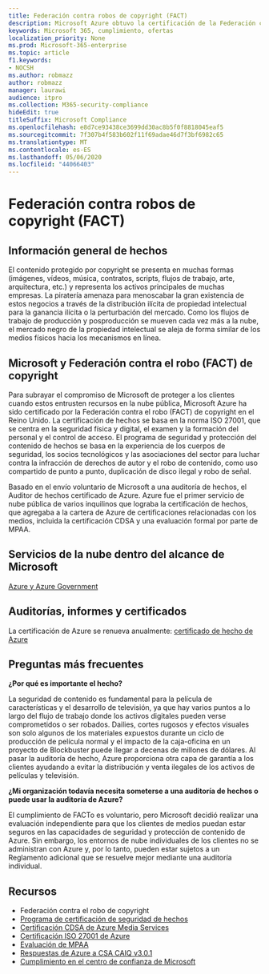 ```yaml
---
title: Federación contra robos de copyright (FACT)
description: Microsoft Azure obtuvo la certificación de la Federación contra el robo de copyright en el Reino Unido.
keywords: Microsoft 365, cumplimiento, ofertas
localization_priority: None
ms.prod: Microsoft-365-enterprise
ms.topic: article
f1.keywords:
- NOCSH
ms.author: robmazz
author: robmazz
manager: laurawi
audience: itpro
ms.collection: M365-security-compliance
hideEdit: true
titleSuffix: Microsoft Compliance
ms.openlocfilehash: e8d7ce93438ce3699dd30ac8b5f0f8818045eaf5
ms.sourcegitcommit: 7f307b4f583b602f11f69adae46d7f3bf6982c65
ms.translationtype: MT
ms.contentlocale: es-ES
ms.lasthandoff: 05/06/2020
ms.locfileid: "44066403"
---
```

# <a name="federation-against-copyright-theft-fact"></a>Federación contra robos de copyright (FACT)

## <a name="fact-overview"></a>Información general de hechos

El contenido protegido por copyright se presenta en muchas formas (imágenes, vídeos, música, contratos, scripts, flujos de trabajo, arte, arquitectura, etc.) y representa los activos principales de muchas empresas. La piratería amenaza para menoscabar la gran existencia de estos negocios a través de la distribución ilícita de propiedad intelectual para la ganancia ilícita o la perturbación del mercado. Como los flujos de trabajo de producción y posproducción se mueven cada vez más a la nube, el mercado negro de la propiedad intelectual se aleja de forma similar de los medios físicos hacia los mecanismos en línea.

## <a name="microsoft-and-federation-against-copyright-theft-fact"></a>Microsoft y Federación contra el robo (FACT) de copyright

Para subrayar el compromiso de Microsoft de proteger a los clientes cuando estos entrusten recursos en la nube pública, Microsoft Azure ha sido certificado por la Federación contra el robo (FACT) de copyright en el Reino Unido. La certificación de hechos se basa en la norma ISO 27001, que se centra en la seguridad física y digital, el examen y la formación del personal y el control de acceso. El programa de seguridad y protección del contenido de hechos se basa en la experiencia de los cuerpos de seguridad, los socios tecnológicos y las asociaciones del sector para luchar contra la infracción de derechos de autor y el robo de contenido, como uso compartido de punto a punto, duplicación de disco ilegal y robo de señal.

Basado en el envío voluntario de Microsoft a una auditoría de hechos, el Auditor de hechos certificado de Azure. Azure fue el primer servicio de nube pública de varios inquilinos que lograba la certificación de hechos, que agregaba a la cartera de Azure de certificaciones relacionadas con los medios, incluida la certificación CDSA y una evaluación formal por parte de MPAA.

## <a name="microsoft-in-scope-cloud-services"></a>Servicios de la nube dentro del alcance de Microsoft

[Azure y Azure Government](https://aka.ms/AzureCompliance)

## <a name="audits-reports-and-certificates"></a>Auditorías, informes y certificados

La certificación de Azure se renueva anualmente: [certificado de hecho de Azure](https://aka.ms/azurefactcert)

## <a name="frequently-asked-questions"></a>Preguntas más frecuentes

**¿Por qué es importante el hecho?**

La seguridad de contenido es fundamental para la película de características y el desarrollo de televisión, ya que hay varios puntos a lo largo del flujo de trabajo donde los activos digitales pueden verse comprometidos o ser robados. Dailies, cortes rugosos y efectos visuales son solo algunos de los materiales expuestos durante un ciclo de producción de película normal y el impacto de la caja-oficina en un proyecto de Blockbuster puede llegar a decenas de millones de dólares. Al pasar la auditoría de hecho, Azure proporciona otra capa de garantía a los clientes ayudando a evitar la distribución y venta ilegales de los activos de películas y televisión.

**¿Mi organización todavía necesita someterse a una auditoría de hechos o puede usar la auditoría de Azure?**

El cumplimiento de FACTo es voluntario, pero Microsoft decidió realizar una evaluación independiente para que los clientes de medios puedan estar seguros en las capacidades de seguridad y protección de contenido de Azure. Sin embargo, los entornos de nube individuales de los clientes no se administran con Azure y, por lo tanto, pueden estar sujetos a un Reglamento adicional que se resuelve mejor mediante una auditoría individual.

## <a name="resources"></a>Recursos

- Federación contra el robo de copyright
- [Programa de certificación de seguridad de hechos](https://go.microsoft.com/fwlink/?linkid=2099508)
- [Certificación CDSA de Azure Media Services](https://aka.ms/cdsa-cert)
- [Certificación ISO 27001 de Azure](https://aka.ms/Azure-BSI-Cert)
- [Evaluación de MPAA](offering-mpaa.md)
- [Respuestas de Azure a CSA CAIQ v3.0.1](https://aka.ms/csacaiqresponses)
- [Cumplimiento en el centro de confianza de Microsoft ](https://www.microsoft.com/trust-center/compliance/compliance-overview)
